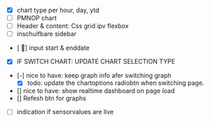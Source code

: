 - [x] chart type per hour, day, ytd
- [ ] PMNOP chart
- [ ] Header & content: Css grid ipv flexbox
- [ ] inschuifbare sidebar
- [ 🧨] input start & enddate
- [x] IF SWITCH CHART: UPDATE CHART SELECTION TYPE
- [-] nice to have: keep graph info afer switching graph
  - [x] todo: update the chartoptions radiobtn when switching page.
- [] nice to have: show realtime dashboard on page load
- [] Refesh btn for graphs
- [ ] indication if sensorvalues are live
